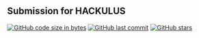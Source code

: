 ## Submission for HACKULUS

[![GitHub code size in bytes](https://img.shields.io/github/languages/code-size/yasharthratan/HACKULUS_BAAZIGAR?logo=github&style=social)](https://github.com/yasharthratan/) [![GitHub last commit](https://img.shields.io/github/last-commit/yasharthratan/HACKULUS_BAAZIGAR?style=social&logo=git)](https://github.com/yasharthratan/) [![GitHub stars](https://img.shields.io/github/stars/yasharthratan/HACKULUS_BAAZIGAR?style=social)](https://github.com/yasharthratan/.../stargazers)
